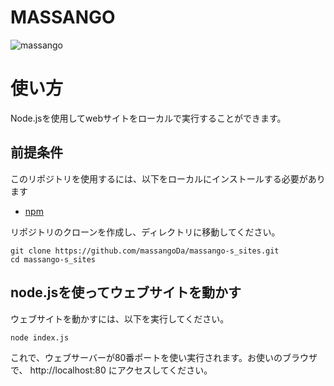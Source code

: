 # MASSANGO

![massango](https://massangooo.net/icon.png)

# 使い方

Node.jsを使用してwebサイトをローカルで実行することができます。

## 前提条件

このリポジトリを使用するには、以下をローカルにインストールする必要があります

- [npm](https://www.npmjs.com/)

リポジトリのクローンを作成し、ディレクトリに移動してください。
```
git clone https://github.com/massangoDa/massango-s_sites.git
cd massango-s_sites
```

## node.jsを使ってウェブサイトを動かす

ウェブサイトを動かすには、以下を実行してください。
```
node index.js
```

これで、ウェブサーバーが80番ポートを使い実行されます。お使いのブラウザで、 http://localhost:80 にアクセスしてください。

